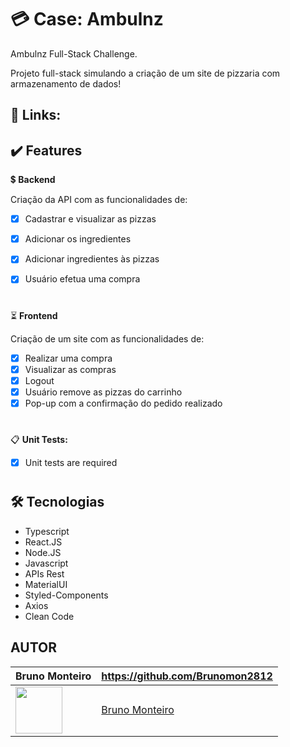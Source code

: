 <p id= "voltar"></p>

<h1 id="sobre">💳 Case: Ambulnz</h1>

<p>Ambulnz Full-Stack Challenge.</p>

<p>Projeto full-stack simulando a criação de um site de pizzaria com armazenamento de dados!</p>

<h2 id="links">🔗 Links:</h2>


<h2 id="features">✔️ Features</h2>

💲 <b>Backend</b>

<p>Criação da API com as funcionalidades de:</p>

- [x] Cadastrar e visualizar as pizzas
- [x] Adicionar os ingredientes
- [x] Adicionar ingredientes às pizzas
- [x] Usuário efetua uma compra


#
⏳ <b>Frontend</b>

<p>Criação de um site com as funcionalidades de:</p>


- [x] Realizar uma compra
- [x] Visualizar as compras 
- [x] Logout
- [x] Usuário remove as pizzas do carrinho
- [x] Pop-up com a confirmação do pedido realizado

#
📋 <b>Unit Tests:</b>
- [x] Unit tests are required
#

 <h2 id="tecnologias">🛠 Tecnologias</h2>

- Typescript
- React.JS
- Node.JS
- Javascript
- APIs Rest
- MaterialUI
- Styled-Components
- Axios
- Clean Code

## AUTOR

Bruno Monteiro  | https://github.com/Brunomon2812
--------- | ------
[<img src="https://avatars.githubusercontent.com/Brunomon2812" width="75px;"/>](https://github.com/Brunomon2812) | [Bruno Monteiro](https://github.com/Brunomon2812)
